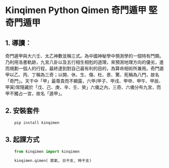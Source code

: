 ﻿# **Kinqimen Python Qimen 奇門遁甲 堅奇門遁甲**

## **1. 導讀**︰
奇門遁甲與大六壬、太乙神數並稱三式。為中國神秘學中預測學的一個特有門類。乃利用洛書軌跡，九宮八卦以及五行相生相剋的道理，來預測地理方向的優劣，進而規劃一個人的行程，最終達到對自己最有利的目的，為算命相術所兼用。奇門遁甲以乙、丙、丁稱為三奇；以開、休、生、傷、杜、景、驚、死稱為八門，故名「奇門」。天干中「甲」最尊貴而不顯露，六甲(甲子、甲戌、甲申、甲午、甲辰、甲寅)常隱藏於「戊、己、庚、辛、壬、癸」六儀之內，三奇、六儀分布九宮，而甲不獨占一宮，故名「遁甲」。

## **2. 安裝套件**

```python
	pip install kinqimen
```

## **3. 起課方式**
```python
	from kinqimen import kinqimen
	
	kinqimen.qimen( 節氣, 日干支, 時干支)
	
```
